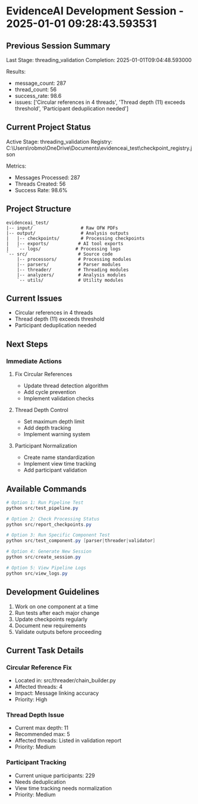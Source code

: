 # EvidenceAI Development Session - 2025-01-01 09:28:43.593531

## Previous Session Summary
Last Stage: threading_validation
Completion: 2025-01-01T09:04:48.593000

Results:
- message_count: 287
- thread_count: 56
- success_rate: 98.6
- issues: ['Circular references in 4 threads', 'Thread depth (11) exceeds threshold', 'Participant deduplication needed']

## Current Project Status
Active Stage: threading_validation
Registry: C:\Users\robmo\OneDrive\Documents\evidenceai_test\checkpoint_registry.json

Metrics:
- Messages Processed: 287
- Threads Created: 56
- Success Rate: 98.6%

## Project Structure
```
evidenceai_test/
|-- input/                  # Raw OFW PDFs
|-- output/                 # Analysis outputs
|   |-- checkpoints/        # Processing checkpoints
|   |-- exports/           # AI tool exports
|   `-- logs/             # Processing logs
`-- src/                   # Source code
    |-- processors/        # Processing modules
    |-- parsers/           # Parser modules
    |-- threader/          # Threading modules
    |-- analyzers/         # Analysis modules
    `-- utils/             # Utility modules
```

## Current Issues
- Circular references in 4 threads
- Thread depth (11) exceeds threshold
- Participant deduplication needed

## Next Steps
### Immediate Actions
1. Fix Circular References
   - Update thread detection algorithm
   - Add cycle prevention
   - Implement validation checks

2. Thread Depth Control
   - Set maximum depth limit
   - Add depth tracking
   - Implement warning system

3. Participant Normalization
   - Create name standardization
   - Implement view time tracking
   - Add participant validation

## Available Commands
```powershell
# Option 1: Run Pipeline Test
python src/test_pipeline.py

# Option 2: Check Processing Status
python src/report_checkpoints.py

# Option 3: Run Specific Component Test
python src/test_component.py [parser|threader|validator]

# Option 4: Generate New Session
python src/create_session.py

# Option 5: View Pipeline Logs
python src/view_logs.py
```

## Development Guidelines
1. Work on one component at a time
2. Run tests after each major change
3. Update checkpoints regularly
4. Document new requirements
5. Validate outputs before proceeding

## Current Task Details
### Circular Reference Fix
- Located in: src/threader/chain_builder.py
- Affected threads: 4
- Impact: Message linking accuracy
- Priority: High

### Thread Depth Issue
- Current max depth: 11
- Recommended max: 5
- Affected threads: Listed in validation report
- Priority: Medium

### Participant Tracking
- Current unique participants: 229
- Needs deduplication
- View time tracking needs normalization
- Priority: Medium
